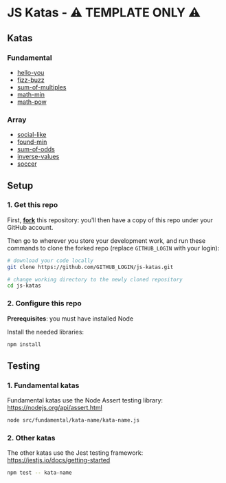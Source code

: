 # JS Katas - ⚠️ TEMPLATE ONLY ⚠️ 

## Katas

### Fundamental

- [hello-you](./src/fundamental/hello-you/hello-you.js)
- [fizz-buzz](./src/fundamental/fizz-buzz/fizz-buzz.js)
- [sum-of-multiples](./src/fundamental/sum-of-multiples/sum-of-multiples.js)
- [math-min](./src/fundamental/math-min/math-min.js)
- [math-pow](./src/fundamental/math-pow/math-pow.js)

### Array

- [social-like](./src/array/social-like/social-like.js)
- [found-min](./src/array/found-min/found-min.js)
- [sum-of-odds](./src/array/sum-of-odds/sum-of-odds.js)
- [inverse-values](./src/array/inverse-values/inverse-values.js)
- [soccer](./src/array/soccer/soccer.js)

## Setup

### 1. Get this repo

First, [**fork**](https://github.com/ioayoub/WCS_JSKatas_Wilders20230502/) this repository: you'll then have a copy of this repo under your GitHub account.

Then go to wherever you store your development work, and run these commands to clone the forked repo (replace `GITHUB_LOGIN` with your login):

```sh
# download your code locally
git clone https://github.com/GITHUB_LOGIN/js-katas.git

# change working directory to the newly cloned repository
cd js-katas
```

### 2. Configure this repo

**Prerequisites**: you must have installed Node

Install the needed libraries:

```sh
npm install
```

## Testing

### 1. Fundamental katas

Fundamental katas use the Node Assert testing library: https://nodejs.org/api/assert.html

```sh
node src/fundamental/kata-name/kata-name.js
```

### 2. Other katas

The other katas use the Jest testing framework: https://jestjs.io/docs/getting-started

```sh
npm test -- kata-name
```
